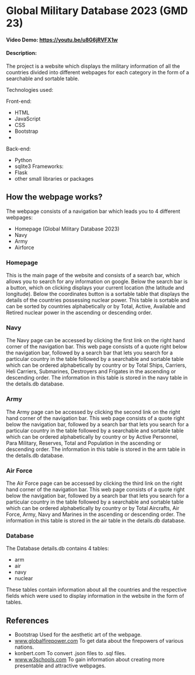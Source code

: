 # Global Military Database 2023 (GMD 23)
#### Video Demo:  <https://youtu.be/u8G6jRVFX1w>
#### Description:

The project is a website which displays the military information of all the countries divided into different webpages for each category in the form of a searchable and sortable table.

Technologies used:

Front-end:
- HTML
- JavaScript
- CSS
- Bootstrap
- 
Back-end:
- Python
- sqlite3
Frameworks:
- Flask
- other small libraries or packages

## How the webpage works?

The webpage consists of a navigation bar which leads you to 4 different webpages:

- Homepage (Global Military Database 2023)
- Navy
- Army
- Airforce

### Homepage

This is the main page of the website and consists of a search bar, which allows you to search for any information on google.
Below the search bar is a button, which on clicking displays your current location (the latitude and longitude).
Below the coordinates button is a sortable table that displays the details of the countries possessing nuclear power. This table is sortable
and can be sorted by countries alphabetically or by Total, Active, Available and Retired nuclear power in the ascending or descending order.

### Navy

The Navy page can be accessed by clicking the first link on the right hand corner of the navigation bar. This web page consists of a quote right below the navigation bar, followed by a search bar that lets you search for a particular country in the table followed by a searchable and sortable table which can be ordered alphabetically by country or by Total Ships, Carriers, Heli Carriers, Submarines, Destroyers and Frigates in the ascending or descending order.
The information in this table is stored in the navy table in the details.db database.

### Army

The Army page can be accessed by clicking the second link on the right hand corner of the navigation bar. This web page consists of a quote right below the navigation bar, followed by a search bar that lets you search for a particular country in the table followed by a searchable and sortable table which can be ordered alphabetically by country or by Active Personnel, Para Military, Reserves, Total and Population in the ascending or descending order.
The information in this table is stored in the arm table in the details.db database.

### Air Force

The Air Force page can be accessed by clicking the third link on the right hand corner of the navigation bar. This web page consists of a quote right below the navigation bar, followed by a search bar that lets you search for a particular country in the table followed by a searchable and sortable table which can be ordered alphabetically by country or by Total Aircrafts, Air Force, Army, Navy and Marines in the ascending or descending order.
The information in this table is stored in the air table in the details.db database.

### Database

The Database details.db contains 4 tables:
- arm
- air
- navy
- nuclear

These tables contain information about all the countries and the respective fields which were used to display information in the website in the form of tables.

## References

- Bootstrap
    Used for the aesthetic art of the webpage.
- www.globalfirepower.com
    To get data about the firepowers of various nations.
- konbert.com
    To convert .json files to .sql files.
- www.w3schools.com
    To gain information about creating more presentable and attractive webpages.
